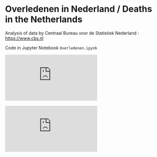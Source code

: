 # Overledenen in Nederland / Deaths in the Netherlands

Analysis of data by Centraal Bureau voor de Statistiek Nederland : https://www.cbs.nl

Code in Jupyter Notebook `Overledenen.ipynb`

![Overledenen in Nederland](https://github.com/drFDC/Oversterfte-Nederland/blob/main/sterfte_perjaar.pdf?raw=true)

![Verschil met de mediaan](https://github.com/drFDC/Oversterfte-Nederland/blob/main/sterfte_median.pdf?raw=true)